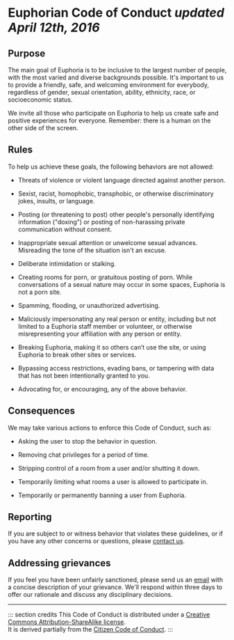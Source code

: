 # Euphorian Code of Conduct  *updated April 12th, 2016*


## Purpose

The main goal of Euphoria is to be inclusive to the largest number of
people, with the most varied and diverse backgrounds possible. It's important
to us to provide a friendly, safe, and welcoming environment for everybody,
regardless of gender, sexual orientation, ability, ethnicity, race, or
socioeconomic status.

We invite all those who participate on Euphoria to help us create safe and
positive experiences for everyone.
Remember: there is a human on the other side of the screen.


## Rules

To help us achieve these goals, the following behaviors are not allowed:

 * Threats of violence or violent language directed against another person.

 * Sexist, racist, homophobic, transphobic, or otherwise discriminatory jokes, 
   insults, or language.

 * Posting (or threatening to post) other people's personally identifying
   information ("doxing") or posting of non-harassing private communication
   without consent.

 * Inappropriate sexual attention or unwelcome sexual advances. Misreading the
   tone of the situation isn't an excuse.

 * Deliberate intimidation or stalking.

 * Creating rooms for porn, or gratuitous posting of porn. While conversations
   of a sexual nature may occur in some spaces, Euphoria is not a porn site.

 * Spamming, flooding, or unauthorized advertising.

 * Maliciously impersonating any real person or entity, including but not
   limited to a Euphoria staff member or volunteer, or otherwise
   misrepresenting your affiliation with any person or entity.

 * Breaking Euphoria, making it so others can’t use the site, or using Euphoria
   to break other sites or services.

 * Bypassing access restrictions, evading bans, or tampering with data that has
   not been intentionally granted to you.

 * Advocating for, or encouraging, any of the above behavior.


## Consequences

We may take various actions to enforce this Code of Conduct, such as:

 * Asking the user to stop the behavior in question.

 * Removing chat privileges for a period of time.

 * Stripping control of a room from a user and/or shutting it down.

 * Temporarily limiting what rooms a user is allowed to participate in.

 * Temporarily or permanently banning a user from Euphoria.


## Reporting

If you are subject to or witness behavior that violates these guidelines, or if
you have any other concerns or questions, please [contact
us](mailto:help@euphoria.io).


## Addressing grievances
If you feel you have been unfairly sanctioned, please send us an
[email](mailto:help@euphoria.io) with a concise description of your
grievance. We'll respond within three days to offer our rationale
and discuss any disciplinary decisions.

---

::: section credits
This Code of Conduct is distributed under a [Creative Commons Attribution-ShareAlike license](http://creativecommons.org/licenses/by-sa/3.0).  
It is derived partially from the [Citizen Code of Conduct](http://citizencodeofconduct.org).
:::
